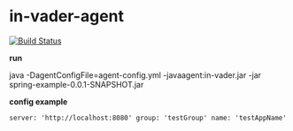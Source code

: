 in-vader-agent
=====

[![Build Status](https://travis-ci.org/in-vader/in-vader-agent.svg?branch=master)](https://travis-ci.org/in-vader/in-vader-agent)

**run**

java -DagentConfigFile=agent-config.yml -javaagent:in-vader.jar -jar spring-example-0.0.1-SNAPSHOT.jar

**config example**

`server: 'http://localhost:8080'
 group: 'testGroup'
 name: 'testAppName'
`